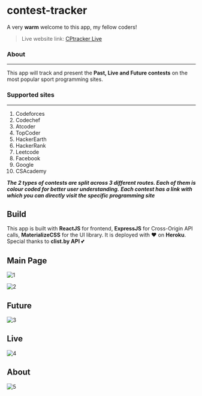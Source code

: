 
# contest-tracker


A very **warm** welcome to this app, my fellow coders!
> Live website link: [CPtracker Live](https://contest-tracker-cp.herokuapp.com/)
### About
---
This app will track and present the **Past, Live and Future contests** on the most popular sport programming sites.
### Supported sites
---
1. Codeforces
2. Codechef
3. Atcoder
4. TopCoder
5. HackerEarth
6. HackerRank
7. Leetcode
8. Facebook
9. Google
10. CSAcademy

***The 2 types of contests are split across 3 different routes. Each of them is colour coded for better user understanding.***
***Each contest has a link with which you can directly visit the specific programming site***

Build
----
This app is built with **ReactJS** for frontend, **ExpressJS** for Cross-Origin API calls, **MaterializeCSS** for the UI library. It is deployed with ❤ on **Heroku**. Special thanks to **clist.by API**  💕

Main Page
----
![1](https://iili.io/SyVvz7.png)

![2](https://iili.io/SyVgqu.png)

Future
----
![3](https://iili.io/Syw2Fn.png)


Live
----
![4](https://iili.io/Syv8yg.png)

About
----
![5](https://iili.io/Sy8UU7.png)

